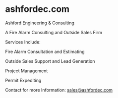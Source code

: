 # ashfordec.com
 Ashford Engineering & Consulting
 
A Fire Alarm Consulting and Outside Sales Firm
<break>

Services Include:

Fire Alarm Consultation and Estimating 

Outside Sales Support and Lead Generation

Project Management 

Permit Expediting 




Contact for more Information: sales@ashfordec.com
